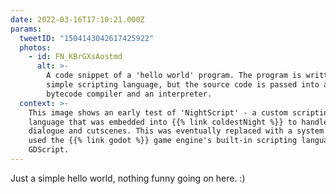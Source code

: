 ```yaml
---
date: 2022-03-16T17:10:21.000Z
params:
  tweetID: "1504143042617425922"
  photos:
    - id: FN_KBrGXsAostmd
      alt: >-
        A code snippet of a 'hello world' program. The program is written in a
        simple scripting language, but the source code is passed into a
        bytecode compiler and an interpreter.
  context: >-
    This image shows an early test of 'NightScript' - a custom scripting
    language that was embedded into {{% link coldestNight %}} to handle
    dialogue and cutscenes. This was eventually replaced with a system that
    used the {{% link godot %}} game engine's built-in scripting language,
    GDScript.
---
```


Just a simple hello world, nothing funny going on here. :)
